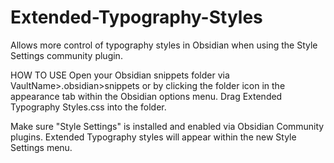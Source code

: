 # Extended-Typography-Styles
Allows more control of typography styles in Obsidian when using the Style Settings community plugin.

HOW TO USE
Open your Obsidian snippets folder via VaultName>.obsidian>snippets
or by clicking the folder icon in the appearance tab within the Obsidian options menu.
Drag Extended Typography Styles.css into the folder.

Make sure "Style Settings" is installed and enabled via Obsidian Community plugins.
Extended Typography styles will appear within the new Style Settings menu.
